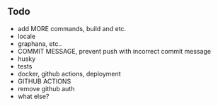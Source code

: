 ## Todo

- add MORE commands, build and etc.
- locale
- graphana, etc..
- COMMIT MESSAGE, prevent push with incorrect commit message
- husky
- tests
- docker, github actions, deployment
- GITHUB ACTIONS
- remove github auth
- what else?
